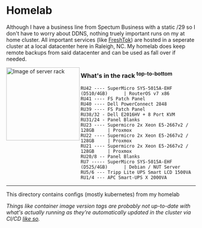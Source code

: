 # Homelab

Although I have a business line from Spectum Business with a static /29 so I don't have to worry about DDNS, nothing truely important runs on my at home cluster.
All important services (like [FreshTok](https://freshtok.bot)) are hosted in a seperate cluster at a local datacenter here in Raleigh, NC.
My homelab does keep remote backups from said datacenter and can be used as fall over if needed.  

<img align="left" width="195" src="https://t.pics/WaN7Wa9b5U.webp" alt="Image of server rack" />

### What's in the rack <sup>top-to-bottom</sup>

```
RU42 ---- SuperMicro SYS-5015A-EHF (D510/4GB)      | RouterOS v7 x86   
RU41 ---- FS Patch Panel  
RU40 ---- Dell PowerConnect 2848  
RU39 ---- FS Patch Panel  
RU38/32 - Dell E2016HV + 8 Port KVM  
RU31/24 - Panel Blanks  
RU23 ---- Supermicro 2x Xeon E5-2667v2 / 128GB     | Proxmox  
RU22 ---- Supermicro 2x Xeon E5-2667v2 / 128GB     | Proxmox  
RU21 ---- Supermicro 2x Xeon E5-2667v2 / 128GB     | Proxmox  
RU20/8 -- Panel Blanks  
RU7 ----- SuperMicro SYS-5015A-EHF (D525/4GB)      | Debian / NUT Server  
RU5/6 --- Tripp Lite UPS Smart LCD 1500VA  
RU1/4 --- APC Smart-UPS X 2000VA  
```
---

This directory contains configs (mostly kubernetes) from my homelab

_Things like container image version tags are probably not up-to-date with
what's actually running as they're automatically updated in the cluster via
CI/CD [like so](https://github.com/timcole/timcole.me/blob/main/.github/workflows/deploy.yml#L41)._
